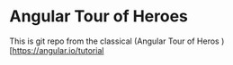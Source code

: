 # Angular Tour of Heroes
This is git repo from the classical (Angular Tour of Heros )[https://angular.io/tutorial
